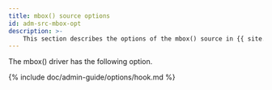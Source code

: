 ```yaml
---
title: mbox() source options
id: adm-src-mbox-opt
description: >-
    This section describes the options of the mbox() source in {{ site.product.short_name }}.
---
```


The mbox() driver has the following option.

{% include doc/admin-guide/options/hook.md %}
